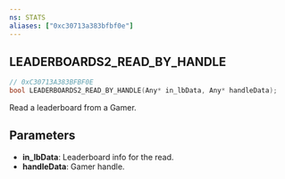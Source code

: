 ```yaml
---
ns: STATS
aliases: ["0xc30713a383bfbf0e"]
---
```

## LEADERBOARDS2_READ_BY_HANDLE

```c
// 0xC30713A383BFBF0E
bool LEADERBOARDS2_READ_BY_HANDLE(Any* in_lbData, Any* handleData);
```

Read a leaderboard from a Gamer.


## Parameters
* **in_lbData**: Leaderboard info for the read.
* **handleData**: Gamer handle.
